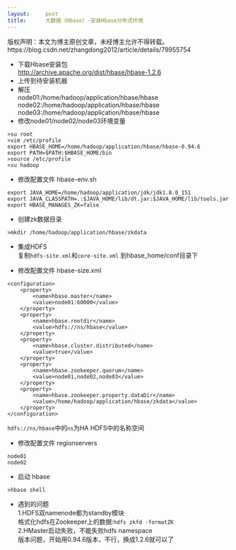 ```yaml
---
layout:     post
title:      大数据（Hbase）-安装Hbase分布式环境
---
```

<div id="article_content" class="article_content clearfix csdn-tracking-statistics" data-pid="blog" data-mod="popu_307" data-dsm="post">
								<div class="article-copyright">
					版权声明：本文为博主原创文章，未经博主允许不得转载。					https://blog.csdn.net/zhangdong2012/article/details/79955754				</div>
								            <div id="content_views" class="markdown_views prism-atom-one-dark">
							<!-- flowchart 箭头图标 勿删 -->
							<svg xmlns="http://www.w3.org/2000/svg" style="display: none;"><path stroke-linecap="round" d="M5,0 0,2.5 5,5z" id="raphael-marker-block" style="-webkit-tap-highlight-color: rgba(0, 0, 0, 0);"></path></svg>
							<ul>
<li>下载Hbase安装包 <br>
<a href="http://archive.apache.org/dist/hbase/hbase-1.2.6" rel="nofollow">http://archive.apache.org/dist/hbase/hbase-1.2.6</a></li>
<li>上传到待安装机器</li>
<li>解压  <br>
node01:/home/hadoop/application/hbase/hbase <br>
node02:/home/hadoop/application/hbase/hbase <br>
node03:/home/hadoop/application/hbase/hbase</li>
<li>修改node01/node02/node03环境变量</li>
</ul>

<pre class="prettyprint"><code class=" hljs bash">&gt;su root
&gt;vim /etc/profile
<span class="hljs-keyword">export</span> HBASE_HOME=/home/hadoop/application/hbase/hbase-<span class="hljs-number">0.94</span>.<span class="hljs-number">6</span>
<span class="hljs-keyword">export</span> PATH=<span class="hljs-variable">$PATH</span>:<span class="hljs-variable">$HBASE_HOME</span>/bin
&gt;<span class="hljs-built_in">source</span> /etc/profile
&gt;su hadoop</code></pre>

<ul>
<li>修改配置文件 hbase-env.sh</li>
</ul>

<pre class="prettyprint"><code class=" hljs bash"><span class="hljs-keyword">export</span> JAVA_HOME=/home/hadoop/application/jdk/jdk1.<span class="hljs-number">8.0</span>_151
<span class="hljs-keyword">export</span> JAVA_CLASSPATH=.:<span class="hljs-variable">$JAVA_HOME</span>/lib/dt.jar:<span class="hljs-variable">$JAVA_HOME</span>/lib/tools.jar
<span class="hljs-keyword">export</span> HBASE_MANAGES_ZK=<span class="hljs-literal">false</span></code></pre>

<ul>
<li>创建zk数据目录</li>
</ul>

<pre class="prettyprint"><code class=" hljs perl">&gt;<span class="hljs-keyword">mkdir</span> /home/hadoop/application/hbase/zkdata</code></pre>

<ul>
<li><p>集成HDFS <br>
复制<code>hdfs-site.xml</code>和<code>core-site.xml</code> 到hbase_home/conf目录下</p></li>
<li><p>修改配置文件 hbase-size.xml</p></li>
</ul>

<pre class="prettyprint"><code class=" hljs xml"><span class="hljs-tag">&lt;<span class="hljs-title">configuration</span>&gt;</span>
    <span class="hljs-tag">&lt;<span class="hljs-title">property</span>&gt;</span>
        <span class="hljs-tag">&lt;<span class="hljs-title">name</span>&gt;</span>hbase.master<span class="hljs-tag">&lt;/<span class="hljs-title">name</span>&gt;</span>
        <span class="hljs-tag">&lt;<span class="hljs-title">value</span>&gt;</span>node01:60000<span class="hljs-tag">&lt;/<span class="hljs-title">value</span>&gt;</span>
    <span class="hljs-tag">&lt;/<span class="hljs-title">property</span>&gt;</span>
    <span class="hljs-tag">&lt;<span class="hljs-title">property</span>&gt;</span>
        <span class="hljs-tag">&lt;<span class="hljs-title">name</span>&gt;</span>hbase.rootdir<span class="hljs-tag">&lt;/<span class="hljs-title">name</span>&gt;</span>
        <span class="hljs-tag">&lt;<span class="hljs-title">value</span>&gt;</span>hdfs://ns/hbase<span class="hljs-tag">&lt;/<span class="hljs-title">value</span>&gt;</span>
    <span class="hljs-tag">&lt;/<span class="hljs-title">property</span>&gt;</span>
    <span class="hljs-tag">&lt;<span class="hljs-title">property</span>&gt;</span>
        <span class="hljs-tag">&lt;<span class="hljs-title">name</span>&gt;</span>hbase.cluster.distributed<span class="hljs-tag">&lt;/<span class="hljs-title">name</span>&gt;</span> 
        <span class="hljs-tag">&lt;<span class="hljs-title">value</span>&gt;</span>true<span class="hljs-tag">&lt;/<span class="hljs-title">value</span>&gt;</span>
    <span class="hljs-tag">&lt;/<span class="hljs-title">property</span>&gt;</span>
    <span class="hljs-tag">&lt;<span class="hljs-title">property</span>&gt;</span>
        <span class="hljs-tag">&lt;<span class="hljs-title">name</span>&gt;</span>hbase.zookeeper.quorum<span class="hljs-tag">&lt;/<span class="hljs-title">name</span>&gt;</span>
        <span class="hljs-tag">&lt;<span class="hljs-title">value</span>&gt;</span>node01,node02,node03<span class="hljs-tag">&lt;/<span class="hljs-title">value</span>&gt;</span>
    <span class="hljs-tag">&lt;/<span class="hljs-title">property</span>&gt;</span>
    <span class="hljs-tag">&lt;<span class="hljs-title">property</span>&gt;</span>
        <span class="hljs-tag">&lt;<span class="hljs-title">name</span>&gt;</span>hbase.zookeeper.property.dataDir<span class="hljs-tag">&lt;/<span class="hljs-title">name</span>&gt;</span>
        <span class="hljs-tag">&lt;<span class="hljs-title">value</span>&gt;</span>/home/hadoop/application/hbase/zkdata<span class="hljs-tag">&lt;/<span class="hljs-title">value</span>&gt;</span>
    <span class="hljs-tag">&lt;/<span class="hljs-title">property</span>&gt;</span>
<span class="hljs-tag">&lt;/<span class="hljs-title">configuration</span>&gt;</span></code></pre>

<p><code>hdfs://ns/hbase</code>中的<code>ns</code>为HA HDFS中的名称空间</p>

<ul>
<li>修改配置文件 regionservers</li>
</ul>

<pre class="prettyprint"><code class=" hljs ">node01
node02</code></pre>

<ul>
<li>启动 hbase</li>
</ul>



<pre class="prettyprint"><code class=" hljs livecodeserver">&gt;hbase <span class="hljs-built_in">shell</span></code></pre>

<ul>
<li>遇到的问题 <br>
1.HDFS双namenode都为standby模块 <br>
格式化hdfs在Zookeeper上的数据:<code>hdfs zkfd -formatZK</code> <br>
2.HMaster启动失败，不能失败hdfs namespace <br>
版本问题，开始用0.94.6版本，不行，换成1.2.6就可以了</li>
</ul>            </div>
						<link href="https://csdnimg.cn/release/phoenix/mdeditor/markdown_views-9e5741c4b9.css" rel="stylesheet">
                </div>
